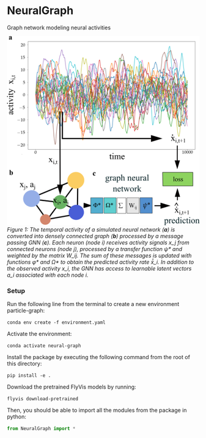 # NeuralGraph
Graph network modeling neural activities

![NeuralGraph Overview](./assets/Fig1.png)
*Figure 1: The temporal activity of a simulated neural network (**a**) is converted into densely connected graph (**b**) processed by a message passing GNN (**c**). Each neuron (node i) receives activity signals x_j from connected neurons (node j), processed by a transfer function ψ\* and weighted by the matrix W_ij. The sum of these messages is updated with functions φ\* and Ω\* to obtain the predicted activity rate ẋ̂_i. In addition to the observed activity x_i, the GNN has access to learnable latent vectors a_i associated with each node i.*


### Setup
Run the following line from the terminal to create a new environment particle-graph:
```
conda env create -f environment.yaml
```

Activate the environment:
```
conda activate neural-graph
```

Install the package by executing the following command from the root of this directory:
```
pip install -e .
```

Download the pretrained FlyVis models by running:
```
flyvis download-pretrained
```


Then, you should be able to import all the modules from the package in python:
```python
from NeuralGraph import *
```
